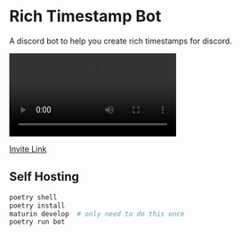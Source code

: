 # Rich Timestamp Bot
A discord bot to help you create rich timestamps for discord.

![](resources/demo.mov)

[Invite Link](https://discord.com/oauth2/authorize?client_id=1000892742165090384&scope=bot&permissions=0)

## Self Hosting
```sh
poetry shell
poetry install
maturin develop  # only need to do this once
poetry run bot
```
